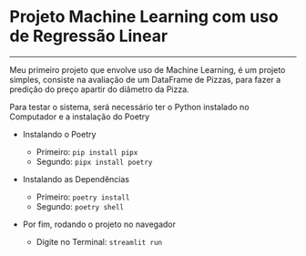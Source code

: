 # Projeto Machine Learning com uso de  Regressão Linear
--- 
Meu primeiro projeto que envolve uso de Machine Learning, é um projeto simples, consiste na avaliação de um DataFrame de Pizzas, para fazer a predição do preço apartir do diâmetro da Pizza.

Para testar o sistema, será necessário ter o Python instalado no Computador e a instalação do Poetry
- Instalando o Poetry
  - Primeiro:
    ```pip install pipx```
  - Segundo:
    ```pipx install poetry```

- Instalando as Dependências
  - Primeiro:
    ```poetry install```
  - Segundo:
    ```poetry shell```

- Por fim, rodando o projeto no navegador
  - Digite no Terminal:
    ```streamlit run```
